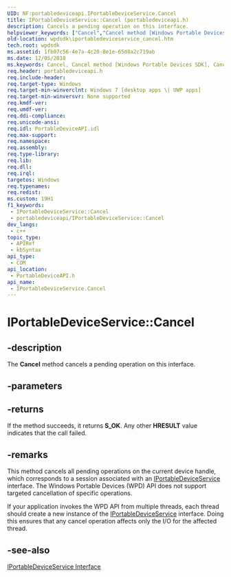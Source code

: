 ```yaml
---
UID: NF:portabledeviceapi.IPortableDeviceService.Cancel
title: IPortableDeviceService::Cancel (portabledeviceapi.h)
description: Cancels a pending operation on this interface.
helpviewer_keywords: ["Cancel","Cancel method [Windows Portable Devices SDK]","Cancel method [Windows Portable Devices SDK]","IPortableDeviceService interface","IPortableDeviceService interface [Windows Portable Devices SDK]","Cancel method","IPortableDeviceService.Cancel","IPortableDeviceService::Cancel","portabledeviceapi/IPortableDeviceService::Cancel","wpdsdk.iportabledeviceservice_cancel"]
old-location: wpdsdk\iportabledeviceservice_cancel.htm
tech.root: wpdsdk
ms.assetid: 1fb07c56-4e7a-4c20-8e1e-65d8a2c719ab
ms.date: 12/05/2018
ms.keywords: Cancel, Cancel method [Windows Portable Devices SDK], Cancel method [Windows Portable Devices SDK],IPortableDeviceService interface, IPortableDeviceService interface [Windows Portable Devices SDK],Cancel method, IPortableDeviceService.Cancel, IPortableDeviceService::Cancel, portabledeviceapi/IPortableDeviceService::Cancel, wpdsdk.iportabledeviceservice_cancel
req.header: portabledeviceapi.h
req.include-header: 
req.target-type: Windows
req.target-min-winverclnt: Windows 7 [desktop apps \| UWP apps]
req.target-min-winversvr: None supported
req.kmdf-ver: 
req.umdf-ver: 
req.ddi-compliance: 
req.unicode-ansi: 
req.idl: PortableDeviceAPI.idl
req.max-support: 
req.namespace: 
req.assembly: 
req.type-library: 
req.lib: 
req.dll: 
req.irql: 
targetos: Windows
req.typenames: 
req.redist: 
ms.custom: 19H1
f1_keywords:
 - IPortableDeviceService::Cancel
 - portabledeviceapi/IPortableDeviceService::Cancel
dev_langs:
 - c++
topic_type:
 - APIRef
 - kbSyntax
api_type:
 - COM
api_location:
 - PortableDeviceAPI.h
api_name:
 - IPortableDeviceService.Cancel
---
```


# IPortableDeviceService::Cancel


## -description

The <b>Cancel</b> method cancels a pending operation on this interface.

## -parameters

## -returns

If the method succeeds, it returns <b>S_OK</b>. Any other <b>HRESULT</b> value indicates that the call failed.

## -remarks

This method cancels all pending operations on the current device handle, which corresponds to a session associated with an <a href="https://docs.microsoft.com/windows/desktop/api/portabledeviceapi/nn-portabledeviceapi-iportabledeviceservice">IPortableDeviceService</a> interface. The Windows Portable Devices (WPD) API does not support targeted cancellation of specific operations.

If your application invokes the WPD API from multiple threads, each thread should create a new instance of the <a href="https://docs.microsoft.com/windows/desktop/api/portabledeviceapi/nn-portabledeviceapi-iportabledeviceservice">IPortableDeviceService</a> interface. Doing this ensures that any cancel operation affects only the I/O for the affected thread.

## -see-also

<a href="https://docs.microsoft.com/windows/desktop/api/portabledeviceapi/nn-portabledeviceapi-iportabledeviceservice">IPortableDeviceService Interface</a>

